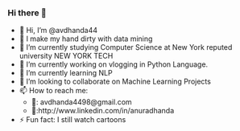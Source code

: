 ### Hi there 👋

<!--
**avdhanda44/avdhanda44** is a ✨ _special_ ✨ repository because its `README.md` (this file) appears on your GitHub profile.

Here are some ideas to get you started:

- 🤔 I’m looking for help with ...
- 💬 Ask me about ...
- 📫 How to reach me: ...
- 😄 Pronouns: ...
- ⚡ Fun fact: ...
-->
<ul>
	<li>👋 Hi, I’m @avdhanda44</li>
	<li>👀 I make my hand dirty with data mining </li>
	<li>🌱 I’m currently studying Computer Science at New York reputed university NEW YORK TECH </li>
	<li> 🔭 I’m currently working on vlogging in Python Language.</li>
	<li>🌱 I’m currently learning NLP</li>
	<li>👯 I’m looking to collaborate on Machine Learning Projects</li>
	<li>📫 How to reach me:
		<ul>
			<li>📧: avdhanda4498@gmail.com</li>
			<li>💼:http://www.linkedin.com/in/anuradhanda</li>
		</ul>
	</li>
	<li>⚡ Fun fact: I still watch cartoons</li>
</ul>

